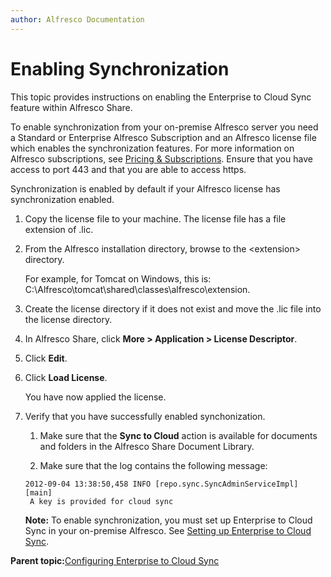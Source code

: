 ```yaml
---
author: Alfresco Documentation
---
```


# Enabling Synchronization

This topic provides instructions on enabling the Enterprise to Cloud Sync feature within Alfresco Share.

To enable synchronization from your on-premise Alfresco server you need a Standard or Enterprise Alfresco Subscription and an Alfresco license file which enables the synchronization features. For more information on Alfresco subscriptions, see [Pricing & Subscriptions](http://www.alfresco.com/products/compare). Ensure that you have access to port 443 and that you are able to access https.

Synchronization is enabled by default if your Alfresco license has synchronization enabled.

1.  Copy the license file to your machine. The license file has a file extension of .lic.

2.  From the Alfresco installation directory, browse to the <extension\> directory.

    For example, for Tomcat on Windows, this is: C:\\Alfresco\\tomcat\\shared\\classes\\alfresco\\extension.

3.  Create the license directory if it does not exist and move the .lic file into the license directory.

4.  In Alfresco Share, click **More \> Application \> License Descriptor**.

5.  Click **Edit**.

6.  Click **Load License**.

    You have now applied the license.

7.  Verify that you have successfully enabled synchonization.

    1.  Make sure that the **Sync to Cloud** action is available for documents and folders in the Alfresco Share Document Library.

    2.  Make sure that the log contains the following message:

    ```
    2012-09-04 13:38:50,458 INFO [repo.sync.SyncAdminServiceImpl] [main]
     A key is provided for cloud sync
    ```

    **Note:** To enable synchronization, you must set up Enterprise to Cloud Sync in your on-premise Alfresco. See [Setting up Enterprise to Cloud Sync](sync-setup.md).


**Parent topic:**[Configuring Enterprise to Cloud Sync](../concepts/cloud-sync-config.md)

